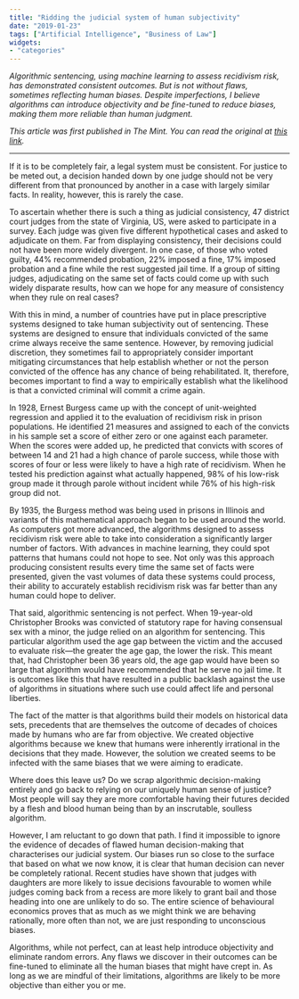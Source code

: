 ```yaml
---
title: "Ridding the judicial system of human subjectivity"
date: "2019-01-23"
tags: ["Artificial Intelligence", "Business of Law"]
widgets: 
- "categories"
---
```


*Algorithmic sentencing, using machine learning to assess recidivism risk, has demonstrated consistent outcomes. But is not without flaws, sometimes reflecting human biases. Despite imperfections, I believe algorithms can introduce objectivity and be fine-tuned to reduce biases, making them more reliable than human judgment.*
<!--more-->
*This article was first published in The Mint. You can read the original at [this link](https://www.livemint.com/opinion/columns/opinion-ridding-the-judicial-system-of-human-subjectivity-1548174784792.html).*

---

If it is to be completely fair, a legal system must be consistent. For justice to be meted out, a decision handed down by one judge should not be very different from that pronounced by another in a case with largely similar facts. In reality, however, this is rarely the case.

To ascertain whether there is such a thing as judicial consistency, 47 district court judges from the state of Virginia, US, were asked to participate in a survey. Each judge was given five different hypothetical cases and asked to adjudicate on them. Far from displaying consistency, their decisions could not have been more widely divergent. In one case, of those who voted guilty, 44% recommended probation, 22% imposed a fine, 17% imposed probation and a fine while the rest suggested jail time. If a group of sitting judges, adjudicating on the same set of facts could come up with such widely disparate results, how can we hope for any measure of consistency when they rule on real cases?

With this in mind, a number of countries have put in place prescriptive systems designed to take human subjectivity out of sentencing. These systems are designed to ensure that individuals convicted of the same crime always receive the same sentence. However, by removing judicial discretion, they sometimes fail to appropriately consider important mitigating circumstances that help establish whether or not the person convicted of the offence has any chance of being rehabilitated. It, therefore, becomes important to find a way to empirically establish what the likelihood is that a convicted criminal will commit a crime again.

In 1928, Ernest Burgess came up with the concept of unit-weighted regression and applied it to the evaluation of recidivism risk in prison populations. He identified 21 measures and assigned to each of the convicts in his sample set a score of either zero or one against each parameter. When the scores were added up, he predicted that convicts with scores of between 14 and 21 had a high chance of parole success, while those with scores of four or less were likely to have a high rate of recidivism. When he tested his prediction against what actually happened, 98% of his low-risk group made it through parole without incident while 76% of his high-risk group did not.

By 1935, the Burgess method was being used in prisons in Illinois and variants of this mathematical approach began to be used around the world. As computers got more advanced, the algorithms designed to assess recidivism risk were able to take into consideration a significantly larger number of factors. With advances in machine learning, they could spot patterns that humans could not hope to see. Not only was this approach producing consistent results every time the same set of facts were presented, given the vast volumes of data these systems could process, their ability to accurately establish recidivism risk was far better than any human could hope to deliver.

That said, algorithmic sentencing is not perfect. When 19-year-old Christopher Brooks was convicted of statutory rape for having consensual sex with a minor, the judge relied on an algorithm for sentencing. This particular algorithm used the age gap between the victim and the accused to evaluate risk—the greater the age gap, the lower the risk. This meant that, had Christopher been 36 years old, the age gap would have been so large that algorithm would have recommended that he serve no jail time. It is outcomes like this that have resulted in a public backlash against the use of algorithms in situations where such use could affect life and personal liberties.

The fact of the matter is that algorithms build their models on historical data sets, precedents that are themselves the outcome of decades of choices made by humans who are far from objective. We created objective algorithms because we knew that humans were inherently irrational in the decisions that they made. However, the solution we created seems to be infected with the same biases that we were aiming to eradicate.

Where does this leave us? Do we scrap algorithmic decision-making entirely and go back to relying on our uniquely human sense of justice? Most people will say they are more comfortable having their futures decided by a flesh and blood human being than by an inscrutable, soulless algorithm.

However, I am reluctant to go down that path. I find it impossible to ignore the evidence of decades of flawed human decision-making that characterises our judicial system. Our biases run so close to the surface that based on what we now know, it is clear that human decision can never be completely rational. Recent studies have shown that judges with daughters are more likely to issue decisions favourable to women while judges coming back from a recess are more likely to grant bail and those heading into one are unlikely to do so. The entire science of behavioural economics proves that as much as we might think we are behaving rationally, more often than not, we are just responding to unconscious biases.

Algorithms, while not perfect, can at least help introduce objectivity and eliminate random errors. Any flaws we discover in their outcomes can be fine-tuned to eliminate all the human biases that might have crept in. As long as we are mindful of their limitations, algorithms are likely to be more objective than either you or me.

